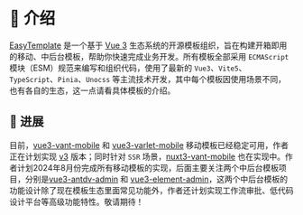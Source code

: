 # :wave: 介绍

[EasyTemplate](https://github.com/easy-temps) 是一个基于 [Vue 3](https://cn.vuejs.org/) 生态系统的开源模板组织，旨在构建开箱即用的移动、中后台模板，帮助你快速完成业务开发。所有模板全部采用 `ECMAScript` 模块（ESM）规范来编写和组织代码，使用了最新的 `Vue3`、`Vite5`、`TypeScript`、`Pinia`、`Unocss` 等主流技术开发，其中每个模板因使用场景不同，也有各自的生态，这一点请看具体模板的介绍。

## :pencil: 进展

目前，[vue3-vant-mobile](https://github.com/easy-temps/vue3-vant-mobile) 和 [vue3-varlet-mobile](https://github.com/easy-temps/vue3-varlet-mobile) 移动模板已经稳定可用，作者正在计划实现 [v3](https://github.com/easy-temps/vue3-vant-mobile/issues/84) 版本；同时针对 `SSR` 场景，[nuxt3-vant-mobile](https://github.com/easy-temps/nuxt3-vant-mobile) 也在实现中。作者计划2024年8月份完成所有移动模板的实现，后面主要关注两个中后台模板项目，分别是[vue3-antdv-admin](https://github.com/easy-temps/vue3-antdv-admin) 和 [vue3-element-admin](https://github.com/easy-temps/vue3-element-admin)，这两个中后台模板的功能设计除了现在模板生态里面常见功能外，作者还计划实现工作流审批、低代码设计平台等高级功能特性。敬请期待！
